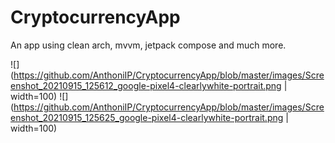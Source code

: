 # CryptocurrencyApp

An app using clean arch, mvvm, jetpack compose and much more.


![](https://github.com/AnthoniIP/CryptocurrencyApp/blob/master/images/Screenshot_20210915_125612_google-pixel4-clearlywhite-portrait.png | width=100)
![](https://github.com/AnthoniIP/CryptocurrencyApp/blob/master/images/Screenshot_20210915_125625_google-pixel4-clearlywhite-portrait.png | width=100)
